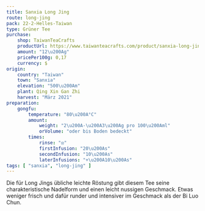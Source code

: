 ```yaml
---
title: Sanxia Long Jing
route: long-jing
pack: 22-2-Helles-Taiwan
type: Grüner Tee
purchase:
    shop: TaiwanTeaCrafts
    productUrl: https://www.taiwanteacrafts.com/product/sanxia-long-jing-green-tea/?attribute_pa_weight=250-g-8-82-oz-save-20&v=3a52f3c22ed6
    amount: "12\u200Ag"
    pricePer100g: 0,17
    currency: $
origin:
    country: "Taiwan"
    town: "Sanxia"
    elevation: "500\u200Am"
    plant: Qing Xin Gan Zhi
    harvest: "März 2021"
preparation:
    gongfu:
        temperature: "80\u200A°C"
        amount:
            weight: "2\u200A-\u200A3\u200Ag pro 100\u200Aml"
            orVolume: "oder bis Boden bedeckt"
        times:
            rinse: "⦻"
            firstInfusion: "20\u200As"
            secondInfusion: "10\u200As"
            laterInfusions: "+\u200A10\u200As"
tags: [ "sanxia", "long-jing" ]
---
```

Die für Long Jings übliche leichte Röstung gibt diesem Tee seine charakteristische Nadelform und einen leicht nussigen Geschmack. Etwas weniger frisch und dafür runder und intensiver im Geschmack als der Bi Luo Chun.